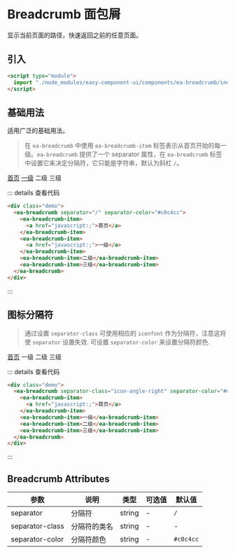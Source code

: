 <script setup>
import { onMounted } from 'vue'

onMounted(() => {
    import('./index.scss')

    import('../components/ea-breadcrumb/index.js')
})
</script>

# Breadcrumb 面包屑

显示当前页面的路径，快速返回之前的任意页面。

## 引入

```html
<script type="module">
  import "./node_modules/easy-component-ui/components/ea-breadcrumb/index.js";
</script>
```

## 基础用法

适用广泛的基础用法。

> 在 `ea-breadcrumb` 中使用 `ea-breadcrumb-item` 标签表示从首页开始的每一级。`ea-breadcrumb` 提供了一个 separator 属性，在 `ea-breadcrumb` 标签中设置它来决定分隔符，它只能是字符串，默认为斜杠 `/`。

<!-- -------- 1. 基础用法 --------  -->
<!-- #region  -->
<div class="demo">
    <ea-breadcrumb separator="/" separator-color="#c0c4cc">
        <ea-breadcrumb-item>
            <a href="javascript:;">首页</a>
        </ea-breadcrumb-item>
        <ea-breadcrumb-item>
            <a href="javascript:;">一级</a>
        </ea-breadcrumb-item>
        <ea-breadcrumb-item>二级</ea-breadcrumb-item>
        <ea-breadcrumb-item>三级</ea-breadcrumb-item>
    </ea-breadcrumb>
</div>
<!-- #endregion  -->
<!-- -------------------  -->

::: details 查看代码

```html
<div class="demo">
  <ea-breadcrumb separator="/" separator-color="#c0c4cc">
    <ea-breadcrumb-item>
      <a href="javascript:;">首页</a>
    </ea-breadcrumb-item>
    <ea-breadcrumb-item>
      <a href="javascript:;">一级</a>
    </ea-breadcrumb-item>
    <ea-breadcrumb-item>二级</ea-breadcrumb-item>
    <ea-breadcrumb-item>三级</ea-breadcrumb-item>
  </ea-breadcrumb>
</div>
```

:::

## 图标分隔符

> 通过设置 `separator-class` 可使用相应的 `iconfont` 作为分隔符，注意这将使 `separator` 设置失效. 可设置 `separator-color` 来设置分隔符颜色.

<!-- -------- 2. 图标分隔符 --------  -->
<!-- #region  -->
<div class="demo">
    <ea-breadcrumb separator-class="icon-angle-right" separator-color="#c0c4cc">
        <ea-breadcrumb-item>
            <a href="javascript:;">首页</a>
        </ea-breadcrumb-item>
        <ea-breadcrumb-item>一级</ea-breadcrumb-item>
        <ea-breadcrumb-item>二级</ea-breadcrumb-item>
        <ea-breadcrumb-item>三级</ea-breadcrumb-item>
    </ea-breadcrumb>
</div>
<!-- #endregion  -->
<!-- -------------------  -->

::: details 查看代码

```html
<div class="demo">
  <ea-breadcrumb separator-class="icon-angle-right" separator-color="#c0c4cc">
    <ea-breadcrumb-item>
      <a href="javascript:;">首页</a>
    </ea-breadcrumb-item>
    <ea-breadcrumb-item>一级</ea-breadcrumb-item>
    <ea-breadcrumb-item>二级</ea-breadcrumb-item>
    <ea-breadcrumb-item>三级</ea-breadcrumb-item>
  </ea-breadcrumb>
</div>
```

:::

## Breadcrumb Attributes

| 参数            | 说明         | 类型   | 可选值 | 默认值    |
| --------------- | ------------ | ------ | ------ | --------- |
| separator       | 分隔符       | string | -      | `/`       |
| separator-class | 分隔符的类名 | string | -      | -         |
| separator-color | 分隔符颜色   | string | -      | `#c0c4cc` |
